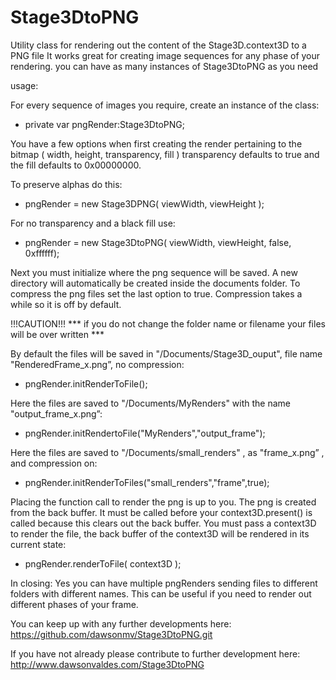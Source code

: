 # Stage3DtoPNG
Utility class for rendering out the content of the Stage3D.context3D to a PNG file
It works great for creating image sequences for any phase of your rendering.
you can have as many instances of Stage3DtoPNG as you need

usage:

For every sequence of images you require, create an instance of the class:

- private var pngRender:Stage3DtoPNG;


You have a few options when first creating the render pertaining to the bitmap ( width, height, transparency, fill )
transparency defaults to true and the fill defaults to 0x00000000.

To preserve alphas do this:

- pngRender = new Stage3DPNG( viewWidth, viewHeight );


For no transparency and a black fill use:

- pngRender = new Stage3DtoPNG( viewWidth, viewHeight, false, 0xffffff);


Next you must initialize where the png sequence will be saved.
A new directory will automatically be created inside the documents folder.
To compress the png files set the last option to true.
Compression takes a while so it is off by default.

!!!CAUTION!!! 
*** if you do not change the folder name or filename your files will be over written ***

By default the files will be saved in "/Documents/Stage3D_ouput", file name "RenderedFrame_x.png”, no compression:

- pngRender.initRenderToFile();


Here the files are saved to "/Documents/MyRenders" with the name "output_frame_x.png”:

- pngRender.initRendertoFile("MyRenders","output_frame");


Here the files are saved to "/Documents/small_renders" , as "frame_x.png” , and compression on:

- pngRender.initRenderToFiles("small_renders","frame",true);


Placing the function call to render the png is up to you. The png is created from the back buffer.
It must be called before your context3D.present() is called because this clears out the back buffer.
You must pass a context3D to render the file, the back buffer of the context3D will be rendered in its current state:

- pngRender.renderToFile( context3D );


In closing:
Yes you can have multiple pngRenders sending files to different folders with different names.
This can be useful if you need to render out different phases of your frame.

You can keep up with any further developments here:
https://github.com/dawsonmv/Stage3DtoPNG.git

If you have not already please contribute to further development here:
http://www.dawsonvaldes.com/Stage3DtoPNG
